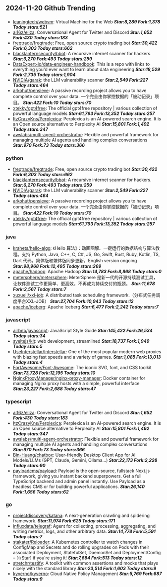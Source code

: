 ## 2024-11-20 Github Trending

### 
* [leaningtech/webvm](https://github.com/leaningtech/webvm): Virtual Machine for the Web ***Star:8,289 Fork:1,378 Today stars:521***
* [ai16z/eliza](https://github.com/ai16z/eliza): Conversational Agent for Twitter and Discord ***Star:1,652 Fork:430 Today stars:183***
* [freqtrade/freqtrade](https://github.com/freqtrade/freqtrade): Free, open source crypto trading bot ***Star:30,422 Fork:6,303 Today stars:662***
* [blacklanternsecurity/bbot](https://github.com/blacklanternsecurity/bbot): A recursive internet scanner for hackers. ***Star:6,270 Fork:493 Today stars:259***
* [DataExpert-io/data-engineer-handbook](https://github.com/DataExpert-io/data-engineer-handbook): This is a repo with links to everything you'd ever want to learn about data engineering ***Star:18,529 Fork:2,735 Today stars:1,904***
* [NVIDIA/garak](https://github.com/NVIDIA/garak): the LLM vulnerability scanner ***Star:2,549 Fork:227 Today stars:464***
* [arkohut/pensieve](https://github.com/arkohut/pensieve): A passive recording project allows you to have complete control over your data. 一个完全由你掌控数据的「被动记录」项目。 ***Star:422 Fork:10 Today stars:70***
* [xtekky/gpt4free](https://github.com/xtekky/gpt4free): The official gpt4free repository | various collection of powerful language models ***Star:61,793 Fork:13,352 Today stars:257***
* [ItzCrazyKns/Perplexica](https://github.com/ItzCrazyKns/Perplexica): Perplexica is an AI-powered search engine. It is an Open source alternative to Perplexity AI ***Star:15,801 Fork:1,492 Today stars:347***
* [awslabs/multi-agent-orchestrator](https://github.com/awslabs/multi-agent-orchestrator): Flexible and powerful framework for managing multiple AI agents and handling complex conversations ***Star:970 Fork:73 Today stars:366***

### python
* [freqtrade/freqtrade](https://github.com/freqtrade/freqtrade): Free, open source crypto trading bot ***Star:30,422 Fork:6,303 Today stars:662***
* [blacklanternsecurity/bbot](https://github.com/blacklanternsecurity/bbot): A recursive internet scanner for hackers. ***Star:6,270 Fork:493 Today stars:259***
* [NVIDIA/garak](https://github.com/NVIDIA/garak): the LLM vulnerability scanner ***Star:2,549 Fork:227 Today stars:464***
* [arkohut/pensieve](https://github.com/arkohut/pensieve): A passive recording project allows you to have complete control over your data. 一个完全由你掌控数据的「被动记录」项目。 ***Star:422 Fork:10 Today stars:70***
* [xtekky/gpt4free](https://github.com/xtekky/gpt4free): The official gpt4free repository | various collection of powerful language models ***Star:61,793 Fork:13,352 Today stars:257***

### java
* [krahets/hello-algo](https://github.com/krahets/hello-algo): 《Hello 算法》：动画图解、一键运行的数据结构与算法教程。支持 Python, Java, C++, C, C#, JS, Go, Swift, Rust, Ruby, Kotlin, TS, Dart 代码。简体版和繁体版同步更新，English version ongoing ***Star:98,968 Fork:12,495 Today stars:269***
* [apache/hadoop](https://github.com/apache/hadoop): Apache Hadoop ***Star:14,783 Fork:8,868 Today stars:0***
* [metersphere/metersphere](https://github.com/metersphere/metersphere): MeterSphere 是新一代的开源持续测试工具，让软件测试工作更简单、更高效，不再成为持续交付的瓶颈。 ***Star:11,678 Fork:2,567 Today stars:7***
* [xuxueli/xxl-job](https://github.com/xuxueli/xxl-job): A distributed task scheduling framework.（分布式任务调度平台XXL-JOB） ***Star:27,704 Fork:10,943 Today stars:12***
* [apache/iceberg](https://github.com/apache/iceberg): Apache Iceberg ***Star:6,477 Fork:2,242 Today stars:7***

### javascript
* [airbnb/javascript](https://github.com/airbnb/javascript): JavaScript Style Guide ***Star:145,422 Fork:26,534 Today stars:34***
* [sveltejs/kit](https://github.com/sveltejs/kit): web development, streamlined ***Star:18,737 Fork:1,949 Today stars:5***
* [UseInterstellar/Interstellar](https://github.com/UseInterstellar/Interstellar): One of the most popular modern web proxies with blazing fast speeds and a variety of games. ***Star:1,085 Fork:13,013 Today stars:4***
* [FortAwesome/Font-Awesome](https://github.com/FortAwesome/Font-Awesome): The iconic SVG, font, and CSS toolkit ***Star:73,728 Fork:12,195 Today stars:10***
* [NginxProxyManager/nginx-proxy-manager](https://github.com/NginxProxyManager/nginx-proxy-manager): Docker container for managing Nginx proxy hosts with a simple, powerful interface ***Star:23,227 Fork:2,688 Today stars:47***

### typescript
* [ai16z/eliza](https://github.com/ai16z/eliza): Conversational Agent for Twitter and Discord ***Star:1,652 Fork:430 Today stars:183***
* [ItzCrazyKns/Perplexica](https://github.com/ItzCrazyKns/Perplexica): Perplexica is an AI-powered search engine. It is an Open source alternative to Perplexity AI ***Star:15,801 Fork:1,492 Today stars:347***
* [awslabs/multi-agent-orchestrator](https://github.com/awslabs/multi-agent-orchestrator): Flexible and powerful framework for managing multiple AI agents and handling complex conversations ***Star:970 Fork:73 Today stars:366***
* [Bin-Huang/chatbox](https://github.com/Bin-Huang/chatbox): User-friendly Desktop Client App for AI Models/LLMs (GPT, Claude, Gemini, Ollama...) ***Star:22,173 Fork:2,228 Today stars:90***
* [payloadcms/payload](https://github.com/payloadcms/payload): Payload is the open-source, fullstack Next.js framework, giving you instant backend superpowers. Get a full TypeScript backend and admin panel instantly. Use Payload as a headless CMS or for building powerful applications. ***Star:26,140 Fork:1,656 Today stars:62***

### go
* [projectdiscovery/katana](https://github.com/projectdiscovery/katana): A next-generation crawling and spidering framework. ***Star:11,974 Fork:625 Today stars:171***
* [influxdata/telegraf](https://github.com/influxdata/telegraf): Agent for collecting, processing, aggregating, and writing metrics, logs, and other arbitrary data. ***Star:14,778 Fork:5,591 Today stars:7***
* [stakater/Reloader](https://github.com/stakater/Reloader): A Kubernetes controller to watch changes in ConfigMap and Secrets and do rolling upgrades on Pods with their associated Deployment, StatefulSet, DaemonSet and DeploymentConfig – [✩Star] if you're using it! ***Star:7,684 Fork:513 Today stars:12***
* [stretchr/testify](https://github.com/stretchr/testify): A toolkit with common assertions and mocks that plays nicely with the standard library ***Star:23,514 Fork:1,603 Today stars:9***
* [kyverno/kyverno](https://github.com/kyverno/kyverno): Cloud Native Policy Management ***Star:5,769 Fork:887 Today stars:9***
